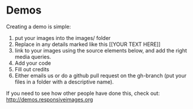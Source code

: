 Demos
=====

Creating a demo is simple: 

1. put your images into the images/ folder
2. Replace in any details marked like this [[YOUR TEXT HERE]]
3. link to your images  using the source elements below, and add the right media queries. 
4. Add your code
5. Fill out credits 
6. Either emails us or do a github pull request on the gh-branch (put your files in a folder with a descriptive name).

If you need to see how other people have done this, check out: http://demos.responsiveimages.org